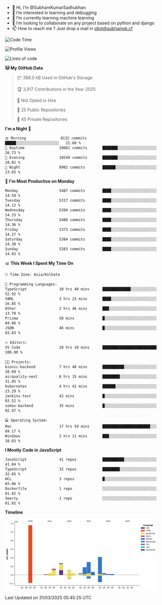 - 👋 Hi, I’m @SubhamKumarSadhukhan
- 👀 I’m interested in learning and debugging
- 🌱 I’m currently learning machine learning
- 💞️ I’m looking to collaborate on any project based on python and django
- 📫 How to reach me ?
      Just drop a mail in idiot@subhamsk.cf

<!---
SubhamKumarSadhukhan/SubhamKumarSadhukhan is a ✨ special ✨ repository because its `README.md` (this file) appears on your GitHub profile.
You can click the Preview link to take a look at your changes.
--->


<!--START_SECTION:waka-->
![Code Time](http://img.shields.io/badge/Code%20Time-2%2C813%20hrs%2037%20mins-blue)

![Profile Views](http://img.shields.io/badge/Profile%20Views-3-blue)

![Lines of code](https://img.shields.io/badge/From%20Hello%20World%20I%27ve%20Written-2.8%20million%20lines%20of%20code-blue)

**🐱 My GitHub Data** 

> 📦 388.0 kB Used in GitHub's Storage 
 > 
> 🏆 3,917 Contributions in the Year 2025
 > 
> 🚫 Not Opted to Hire
 > 
> 📜 25 Public Repositories 
 > 
> 🔑 45 Private Repositories 
 > 
**I'm a Night 🦉** 

```text
🌞 Morning                8132 commits        █████░░░░░░░░░░░░░░░░░░░░   21.60 % 
🌆 Daytime                10061 commits       ███████░░░░░░░░░░░░░░░░░░   26.73 % 
🌃 Evening                10549 commits       ███████░░░░░░░░░░░░░░░░░░   28.02 % 
🌙 Night                  8902 commits        ██████░░░░░░░░░░░░░░░░░░░   23.65 % 
```
📅 **I'm Most Productive on Monday** 

```text
Monday                   5487 commits        ████░░░░░░░░░░░░░░░░░░░░░   14.58 % 
Tuesday                  5317 commits        ████░░░░░░░░░░░░░░░░░░░░░   14.12 % 
Wednesday                5394 commits        ████░░░░░░░░░░░░░░░░░░░░░   14.33 % 
Thursday                 5406 commits        ████░░░░░░░░░░░░░░░░░░░░░   14.36 % 
Friday                   5373 commits        ████░░░░░░░░░░░░░░░░░░░░░   14.27 % 
Saturday                 5384 commits        ████░░░░░░░░░░░░░░░░░░░░░   14.30 % 
Sunday                   5283 commits        ████░░░░░░░░░░░░░░░░░░░░░   14.03 % 
```


📊 **This Week I Spent My Time On** 

```text
🕑︎ Time Zone: Asia/Kolkata

💬 Programming Languages: 
TypeScript               10 hrs 40 mins      █████████████░░░░░░░░░░░░   52.92 % 
YAML                     3 hrs 23 mins       ████░░░░░░░░░░░░░░░░░░░░░   16.85 % 
Other                    2 hrs 46 mins       ███░░░░░░░░░░░░░░░░░░░░░░   13.78 % 
Prisma                   58 mins             █░░░░░░░░░░░░░░░░░░░░░░░░   04.86 % 
JSON                     46 mins             █░░░░░░░░░░░░░░░░░░░░░░░░   03.83 % 

🔥 Editors: 
VS Code                  20 hrs 10 mins      █████████████████████████   100.00 % 

🐱‍💻 Projects: 
bionic-backend           7 hrs 48 mins       ██████████░░░░░░░░░░░░░░░   38.69 % 
airquality-nest          6 hrs 15 mins       ████████░░░░░░░░░░░░░░░░░   31.05 % 
kubernetes               4 hrs 41 mins       ██████░░░░░░░░░░░░░░░░░░░   23.29 % 
jenkins-test             42 mins             █░░░░░░░░░░░░░░░░░░░░░░░░   03.52 % 
sedax-backend            35 mins             █░░░░░░░░░░░░░░░░░░░░░░░░   02.97 % 

💻 Operating System: 
Mac                      17 hrs 59 mins      ██████████████████████░░░   89.17 % 
Windows                  2 hrs 11 mins       ███░░░░░░░░░░░░░░░░░░░░░░   10.83 % 
```

**I Mostly Code in JavaScript** 

```text
JavaScript               41 repos            ██████████░░░░░░░░░░░░░░░   41.84 % 
TypeScript               32 repos            ████████░░░░░░░░░░░░░░░░░   32.65 % 
HCL                      3 repos             █░░░░░░░░░░░░░░░░░░░░░░░░   03.06 % 
Dockerfile               1 repo              ░░░░░░░░░░░░░░░░░░░░░░░░░   01.02 % 
Smarty                   1 repo              ░░░░░░░░░░░░░░░░░░░░░░░░░   01.02 % 
```



**Timeline**

![Lines of Code chart](https://raw.githubusercontent.com/SubhamKumarSadhukhan/SubhamKumarSadhukhan/main/assets/bar_graph.png)


 Last Updated on 31/03/2025 05:45:25 UTC
<!--END_SECTION:waka-->
